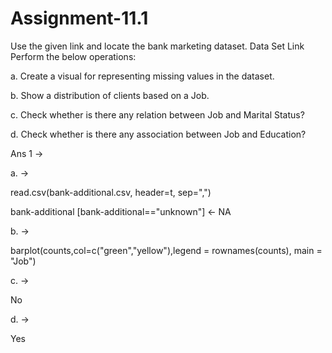 # Assignment-11.1


Use the given link and locate the bank marketing dataset. Data Set Link
Perform the below operations:

a. Create a visual for representing missing values in the dataset.

b. Show a distribution of clients based on a Job.

c. Check whether is there any relation between Job and Marital Status?

d. Check whether is there any association between Job and Education?

Ans 1 ->

a. ->

read.csv(bank-additional.csv, header=t, sep=",")

bank-additional [bank-additional=="unknown"] <- NA

b. ->

barplot(counts,col=c("green","yellow"),legend = rownames(counts), main = "Job")

c. ->

No

d. ->

Yes
